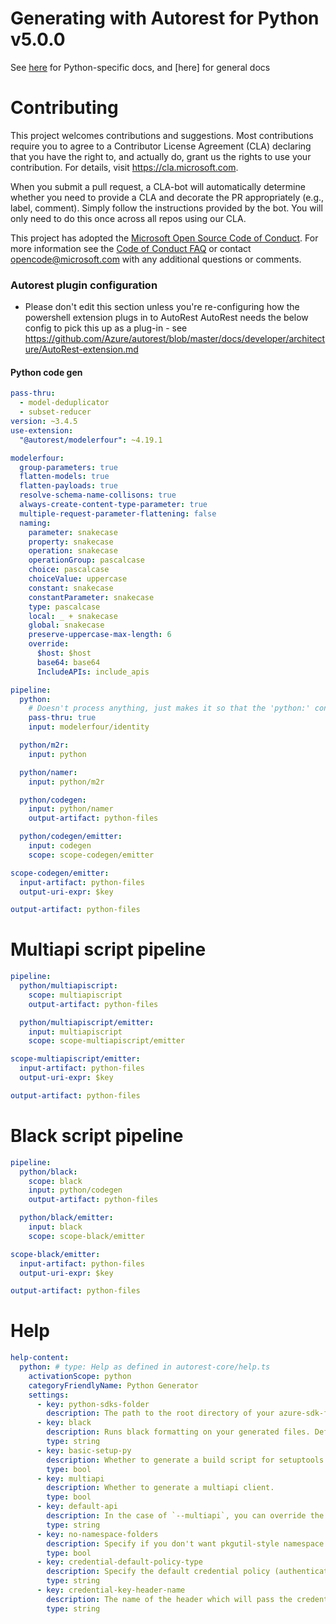 # Generating with Autorest for Python v5.0.0

See [here](https://github.com/Azure/autorest.python/wiki/Generating-with-autorest-for-python-v5.0.0) for Python-specific docs, and [here] for general docs

# Contributing

This project welcomes contributions and suggestions. Most contributions require you to agree to a
Contributor License Agreement (CLA) declaring that you have the right to, and actually do, grant us
the rights to use your contribution. For details, visit https://cla.microsoft.com.

When you submit a pull request, a CLA-bot will automatically determine whether you need to provide
a CLA and decorate the PR appropriately (e.g., label, comment). Simply follow the instructions
provided by the bot. You will only need to do this once across all repos using our CLA.

This project has adopted the [Microsoft Open Source Code of Conduct](https://opensource.microsoft.com/codeofconduct/).
For more information see the [Code of Conduct FAQ](https://opensource.microsoft.com/codeofconduct/faq/) or
contact [opencode@microsoft.com](mailto:opencode@microsoft.com) with any additional questions or comments.

### Autorest plugin configuration

- Please don't edit this section unless you're re-configuring how the powershell extension plugs in to AutoRest
  AutoRest needs the below config to pick this up as a plug-in - see https://github.com/Azure/autorest/blob/master/docs/developer/architecture/AutoRest-extension.md

#### Python code gen

```yaml !$(multiapiscript)
pass-thru:
  - model-deduplicator
  - subset-reducer
version: ~3.4.5
use-extension:
  "@autorest/modelerfour": ~4.19.1

modelerfour:
  group-parameters: true
  flatten-models: true
  flatten-payloads: true
  resolve-schema-name-collisons: true
  always-create-content-type-parameter: true
  multiple-request-parameter-flattening: false
  naming:
    parameter: snakecase
    property: snakecase
    operation: snakecase
    operationGroup: pascalcase
    choice: pascalcase
    choiceValue: uppercase
    constant: snakecase
    constantParameter: snakecase
    type: pascalcase
    local: _ + snakecase
    global: snakecase
    preserve-uppercase-max-length: 6
    override:
      $host: $host
      base64: base64
      IncludeAPIs: include_apis

pipeline:
  python:
    # Doesn't process anything, just makes it so that the 'python:' config section is loaded and available for the next plugins.
    pass-thru: true
    input: modelerfour/identity

  python/m2r:
    input: python

  python/namer:
    input: python/m2r

  python/codegen:
    input: python/namer
    output-artifact: python-files

  python/codegen/emitter:
    input: codegen
    scope: scope-codegen/emitter

scope-codegen/emitter:
  input-artifact: python-files
  output-uri-expr: $key

output-artifact: python-files
```

# Multiapi script pipeline

```yaml $(multiapiscript)
pipeline:
  python/multiapiscript:
    scope: multiapiscript
    output-artifact: python-files

  python/multiapiscript/emitter:
    input: multiapiscript
    scope: scope-multiapiscript/emitter

scope-multiapiscript/emitter:
  input-artifact: python-files
  output-uri-expr: $key

output-artifact: python-files
```

# Black script pipeline

```yaml $(black)
pipeline:
  python/black:
    scope: black
    input: python/codegen
    output-artifact: python-files

  python/black/emitter:
    input: black
    scope: scope-black/emitter

scope-black/emitter:
  input-artifact: python-files
  output-uri-expr: $key

output-artifact: python-files
```

# Help

```yaml
help-content:
  python: # type: Help as defined in autorest-core/help.ts
    activationScope: python
    categoryFriendlyName: Python Generator
    settings:
      - key: python-sdks-folder
        description: The path to the root directory of your azure-sdk-for-python clone. Be sure to note that we include `sdk` in the folder path.
      - key: black
        description: Runs black formatting on your generated files. Defaults to `false`.
        type: string
      - key: basic-setup-py
        description: Whether to generate a build script for setuptools to package your SDK.  Defaults to `false`, generally not suggested if you are going to wrap the generated code
        type: bool
      - key: multiapi
        description: Whether to generate a multiapi client.
        type: bool
      - key: default-api
        description: In the case of `--multiapi`, you can override the default service API version with this flag. If not specified, we use the latest GA service version as the default API.
        type: string
      - key: no-namespace-folders
        description: Specify if you don't want pkgutil-style namespace folders. Defaults to `false`.
        type: bool
      - key: credential-default-policy-type
        description: Specify the default credential policy (authentication policy) for your client. Use in conjunction with `--add-credential`. Currently only supports `BearerTokenCredentialPolicy` and `AzureKeyCredentialPolicy`. Default value is `BearerTokenCredentialPolicy`. `--credential-scopes` is tied with `BearerTokenCredentialPolicy`, do not pass them in if you want `AzureKeyCredentialPolicy`.
        type: string
      - key: credential-key-header-name
        description: The name of the header which will pass the credential. Use if you have `--credential-default-policy-type` set to `AzureKeyCredentialPolicy`. For example, if generating cognitive services code, you might use `--credential-key-header-name=Ocp-Apim-Subscription-Key`
        type: string
```

<!-- LINKS -->

[python_docs]: https://github.com/Azure/autorest.python/tree/autorestv3/docs/readme.md
[main_docs]: https://github.com/Azure/autorest/tree/master/docs
